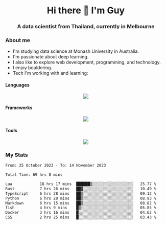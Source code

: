 <h1 align="center">Hi there 👋 I'm Guy</h1>
<h3 align="center">A data scientist from Thailand, currently in Melbourne</h3>

### About me

- I'm studying data science at Monash University in Australia.
- I'm passionate about deep learning.
- I also like to explore web development, programming, and technology.
- I enjoy bouldering.
- Tech I'm working with and learning:

#### Languages

<div align="center">
    <img src="https://skillicons.dev/icons?i=py,ts,js,html,css,rust" />
</div>

#### Frameworks

<div align="center">
    <img src="https://skillicons.dev/icons?i=pytorch,tensorflow,fastapi,react" /><br>
</div>

#### Tools

<div align="center">
    <img src="https://skillicons.dev/icons?i=postgres,redis,docker" /><br>
</div>

### My Stats

<!--START_SECTION:waka-->

```txt
From: 25 October 2023 - To: 14 November 2023

Total Time: 69 hrs 8 mins

Lua            18 hrs 17 mins  ██████▒░░░░░░░░░░░░░░░░░░   25.77 %
Rust           7 hrs 26 mins   ██▓░░░░░░░░░░░░░░░░░░░░░░   10.49 %
TypeScript     6 hrs 28 mins   ██▒░░░░░░░░░░░░░░░░░░░░░░   09.12 %
Python         6 hrs 20 mins   ██▒░░░░░░░░░░░░░░░░░░░░░░   08.93 %
Markdown       6 hrs 15 mins   ██▒░░░░░░░░░░░░░░░░░░░░░░   08.82 %
fish           4 hrs 9 mins    █▒░░░░░░░░░░░░░░░░░░░░░░░   05.85 %
Docker         3 hrs 16 mins   █░░░░░░░░░░░░░░░░░░░░░░░░   04.62 %
CSS            2 hrs 25 mins   █░░░░░░░░░░░░░░░░░░░░░░░░   03.43 %
```

<!--END_SECTION:waka-->
